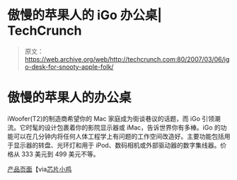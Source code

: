 # 傲慢的苹果人的 iGo 办公桌| TechCrunch

> 原文：<https://web.archive.org/web/http://techcrunch.com:80/2007/03/06/igo-desk-for-snooty-apple-folk/>

# 傲慢的苹果人的办公桌

iWoofer(T2)的制造商希望你的 Mac 家庭成为街谈巷议的话题，而 iGo 引领潮流。它时髦的设计包裹着你的影院显示器或 iMac，告诉世界你有多棒。iGo 的功能可以在几分钟内将任何人体工程学上有问题的工作空间改造好。主要功能包括用于显示器的转盘、光环灯和用于 iPod、数码相机或外部驱动器的数字集线器。价格从 333 美元到 499 美元不等。

[产品页面](https://web.archive.org/web/20130628173005/http://www.raindesigninc.com/igo.html)【via[芯片小鸡](https://web.archive.org/web/20130628173005/http://chipchick.com/2007/03/ergonomic_igo_desk_is_designed_to_integrate_with_your_mac_set-up.html)